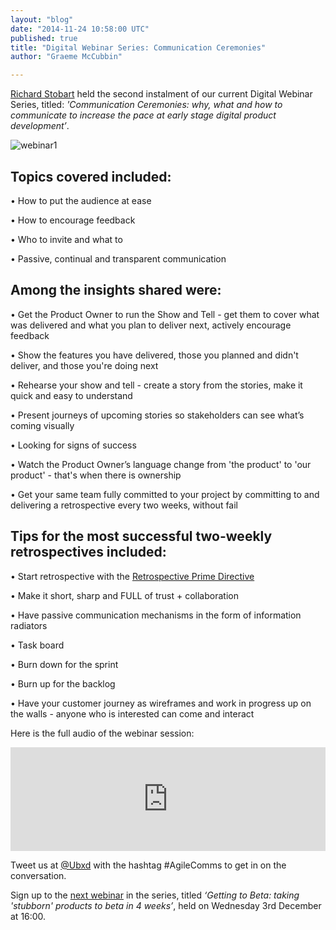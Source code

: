 ```yaml
---
layout: "blog"
date: "2014-11-24 10:58:00 UTC"
published: true
title: "Digital Webinar Series: Communication Ceremonies"
author: "Graeme McCubbin"

---
```


[Richard Stobart](http://www.unboxedconsulting.com/people/richard-stobart) held the second instalment of our current Digital Webinar Series, titled: _'Communication Ceremonies: why, what and how to communicate to increase the pace at early stage digital product development’_.  
  ![webinar1](http://i1291.photobucket.com/albums/b548/grammccram/fdd183d1-fc48-45c4-a2b7-e27e26c84e20\_zps11e39c22.png)

## Topics covered included:
 • How to put the audience at ease  
 • How to encourage feedback  
 • Who to invite and what to  
 • Passive, continual and transparent communication  
  

## Among the insights shared were:
 • Get the Product Owner to run the Show and Tell - get them to cover what was delivered and what you plan to deliver next, actively encourage feedback  
 • Show the features you have delivered, those you planned and didn't deliver, and those you're doing next  
 • Rehearse your show and tell - create a story from the stories, make it quick and easy to understand  
 • Present journeys of upcoming stories so stakeholders can see what’s coming visually  
 • Looking for signs of success  
 • Watch the Product Owner’s language change from 'the product' to 'our product' - that's when there is ownership  
 • Get your same team fully committed to your project by committing to and delivering a retrospective every two weeks, without fail  

## Tips for the most successful two-weekly retrospectives included:
 • Start retrospective with the [Retrospective Prime Directive](http://www.retrospectives.com/pages/retroPrimeDirective.html)  
 • Make it short, sharp and FULL of trust + collaboration  
 • Have passive communication mechanisms in the form of information radiators  
 • Task board  
 • Burn down for the sprint  
 • Burn up for the backlog  
 • Have your customer journey as wireframes and work in progress up on the walls - anyone who is interested can come and interact  
  
 Here is the full audio of the webinar session:  
<iframe width="100%" height="166" scrolling="no" frameborder="no" src="https://w.soundcloud.com/player/?url=https%3A//api.soundcloud.com/tracks/177686655&amp;color=ff5500&amp;auto_play=false&amp;hide_related=false&amp;show_comments=true&amp;show_user=true&amp;show_reposts=false"></iframe>  
 Tweet us at [@Ubxd](https://twitter.com/ubxd) with the hashtag #AgileComms to get in on the conversation.  
 Sign up to the [next webinar](http://www.unboxedconsulting.com/news/the-unboxed-digital-leaders-webinar-series) in the series, titled _‘Getting to Beta: taking 'stubborn' products to beta in 4 weeks’_, held on Wednesday 3rd December at 16:00.
